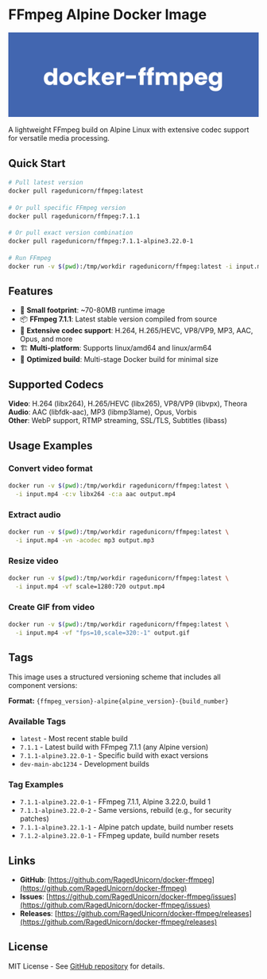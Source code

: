 # FFmpeg Alpine Docker Image

![Docker FFmpeg](https://raw.githubusercontent.com/RagedUnicorn/docker-ffmpeg/master/docs/docker_ffmpeg.png)

A lightweight FFmpeg build on Alpine Linux with extensive codec support for versatile media processing.

## Quick Start

```bash
# Pull latest version
docker pull ragedunicorn/ffmpeg:latest

# Or pull specific FFmpeg version
docker pull ragedunicorn/ffmpeg:7.1.1

# Or pull exact version combination
docker pull ragedunicorn/ffmpeg:7.1.1-alpine3.22.0-1

# Run FFmpeg
docker run -v $(pwd):/tmp/workdir ragedunicorn/ffmpeg:latest -i input.mp4 output.mp4
```

## Features

- 🚀 **Small footprint**: ~70-80MB runtime image
- 📦 **FFmpeg 7.1.1**: Latest stable version compiled from source
- 🎥 **Extensive codec support**: H.264, H.265/HEVC, VP8/VP9, MP3, AAC, Opus, and more
- 🏗️ **Multi-platform**: Supports linux/amd64 and linux/arm64
- 🔧 **Optimized build**: Multi-stage Docker build for minimal size

## Supported Codecs

**Video**: H.264 (libx264), H.265/HEVC (libx265), VP8/VP9 (libvpx), Theora  
**Audio**: AAC (libfdk-aac), MP3 (libmp3lame), Opus, Vorbis  
**Other**: WebP support, RTMP streaming, SSL/TLS, Subtitles (libass)

## Usage Examples

### Convert video format
```bash
docker run -v $(pwd):/tmp/workdir ragedunicorn/ffmpeg:latest \
  -i input.mp4 -c:v libx264 -c:a aac output.mp4
```

### Extract audio
```bash
docker run -v $(pwd):/tmp/workdir ragedunicorn/ffmpeg:latest \
  -i input.mp4 -vn -acodec mp3 output.mp3
```

### Resize video
```bash
docker run -v $(pwd):/tmp/workdir ragedunicorn/ffmpeg:latest \
  -i input.mp4 -vf scale=1280:720 output.mp4
```

### Create GIF from video
```bash
docker run -v $(pwd):/tmp/workdir ragedunicorn/ffmpeg:latest \
  -i input.mp4 -vf "fps=10,scale=320:-1" output.gif
```

## Tags

This image uses a structured versioning scheme that includes all component versions:

**Format:** `{ffmpeg_version}-alpine{alpine_version}-{build_number}`

### Available Tags

- `latest` - Most recent stable build
- `7.1.1` - Latest build with FFmpeg 7.1.1 (any Alpine version)
- `7.1.1-alpine3.22.0-1` - Specific build with exact versions
- `dev-main-abc1234` - Development builds

### Tag Examples

- `7.1.1-alpine3.22.0-1` - FFmpeg 7.1.1, Alpine 3.22.0, build 1
- `7.1.1-alpine3.22.0-2` - Same versions, rebuild (e.g., for security patches)
- `7.1.1-alpine3.22.1-1` - Alpine patch update, build number resets
- `7.1.2-alpine3.22.0-1` - FFmpeg update, build number resets

## Links

- **GitHub**: [https://github.com/RagedUnicorn/docker-ffmpeg](https://github.com/RagedUnicorn/docker-ffmpeg)
- **Issues**: [https://github.com/RagedUnicorn/docker-ffmpeg/issues](https://github.com/RagedUnicorn/docker-ffmpeg/issues)
- **Releases**: [https://github.com/RagedUnicorn/docker-ffmpeg/releases](https://github.com/RagedUnicorn/docker-ffmpeg/releases)

## License

MIT License - See [GitHub repository](https://github.com/RagedUnicorn/docker-ffmpeg) for details.

